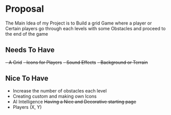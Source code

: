# Proposal
The Main Idea of my Project is to Build a grid Game where a player or Certain players go through each levels with some Obstacles and proceed to the end of the game

## Needs To Have
~~- A Grid~~
~~- Icons for Players~~
~~- Sound Effects~~
~~- Background or Terrain~~

## Nice To Have 
- Increase the number of obstacles each level
- Creating custom and making own Icons
- AI Intelligence
~~Having a Nice and Decorative starting page~~
- Players (X, Y)
